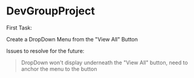 # DevGroupProject

First Task:

Create a DropDown Menu from the "View All" Button

Issues to resolve for the future:

> DropDown won't display underneath the "View All" button, need to anchor the menu to the button

